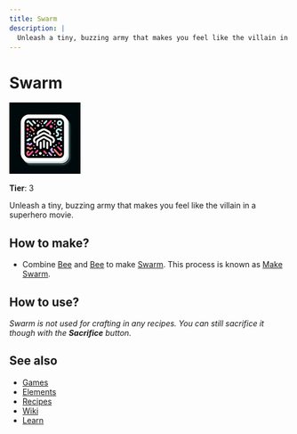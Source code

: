 ```yaml
---
title: Swarm
description: |
  Unleash a tiny, buzzing army that makes you feel like the villain in a superhero movie.
---
```

# Swarm

![](../images/item.swarm.png)

**Tier**: 3

Unleash a tiny, buzzing army that makes you feel like the villain in a superhero movie.

## How to make?

* Combine [Bee](/wiki/elements/bee) and [Bee](/wiki/elements/bee) to make [Swarm](/wiki/elements/swarm). This process is known as [Make Swarm](/wiki/recipes/make-swarm).

## How to use?

_Swarm is not used for crafting in any recipes. You can still sacrifice it though with the **Sacrifice** button._

## See also

* [Games](/wiki/games)
* [Elements](/wiki/elements)
* [Recipes](/wiki/recipes)
* [Wiki](/wiki/index)
* [Learn](/learn/index)